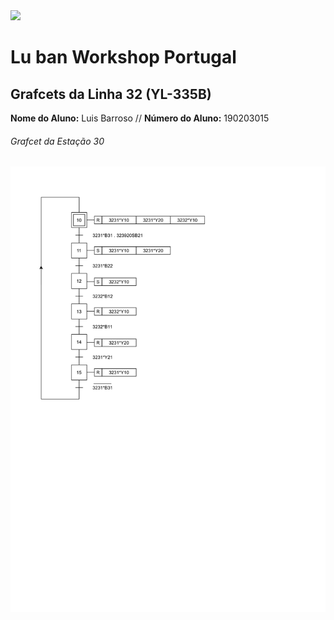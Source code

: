 <img src="https://github.com/LMigu3liPT/Testes_MB/blob/main/newfolder/imagens/logo_luban_transparent.png" width="80" />    

# Lu ban Workshop Portugal

## Grafcets da Linha 32 (YL-335B)

<p>
  <strong>Nome do Aluno:</strong> Luis Barroso // <strong>Número do Aluno:</strong> 190203015
</p>

###### Grafcet da Estação 30 
![](./39PLC-1.png)
